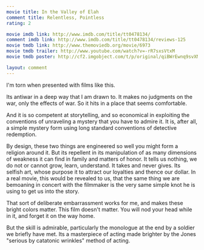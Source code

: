 ```yaml
---
movie title: In the Valley of Elah
comment title: Relentless, Pointless
rating: 2

movie imdb link: http://www.imdb.com/title/tt0478134/
comment imdb link: http://www.imdb.com/title/tt0478134/reviews-125
movie tmdb link: http://www.themoviedb.org/movie/6973
movie tmdb trailer: http://www.youtube.com/watch?v=-rR7sxsVtxM
movie tmdb poster: http://cf2.imgobject.com/t/p/original/qiBWrEwnq9svXNsqOBohT0ELSX.jpg

layout: comment
---
```


I'm torn when presented with films like this. 

Its antiwar in a deep way that I am drawn to. It makes no judgments on the war, only the effects of war. So it hits in a place that seems comfortable.

And it is so competent at storytelling, and so economical in exploiting the conventions of unraveling a mystery that you have to admire it. It is, after all, a simple mystery form using long standard conventions of detective redemption. 

By design, these two things are engineered so well you might form a religion around it. But its repellent in its manipulation of as many dimensions of weakness it can find in family and matters of honor. It tells us nothing, we do not or cannot grow, learn, understand. It takes and never gives. Its selfish art, whose purpose it to attract our loyalties and thence our dollar. In a real movie, this would be revealed to us, that the same thing we are bemoaning in concert with the filmmaker is the very same simple knot he is using to get us into the story.

That sort of deliberate embarrassment works for me, and makes these bright colors matter. This film doesn't matter. You will nod your head while in it, and forget it on the way home.

But the skill is admirable, particularly the monologue at the end by a soldier we briefly have met. Its a masterpiece of acting made brighter by the Jones "serious by catatonic wrinkles" method of acting.